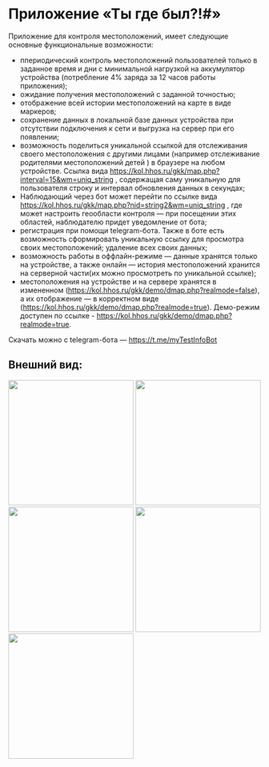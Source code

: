 # Приложение «Ты где был?!#»

Приложение для контроля местоположений, имеет следующие основные функциональные возможности:

- ппериодический контроль местоположений пользователей только в заданное время и дни с минимальной нагрузкой на аккумулятор устройства (потребление 4% заряда за 12 часов работы приложения);
- ожидание получения местоположений с заданной точностью;
- отображение всей истории местоположений на карте в виде маркеров;
- сохранение данных в локальной базе данных устройства при отсутствии подключения к сети и выгрузка на сервер при его появлении;
- возможность поделиться уникальной ссылкой для отслеживания своего местоположения c другими лицами (например отслеживание родителями местоположений детей ) в браузере на любом устройстве. Ссылка вида https://kol.hhos.ru/gkk/map.php?interval=15&wm=uniq_string , содержащая саму уникальную для пользователя строку и интервал обновления данных в секундах;
- Наблюдающий через бот может перейти по ссылке вида https://kol.hhos.ru/gkk/map.php?nid=string2&wm=uniq_string , где может настроить геообласти контроля — при посещении этих областей, наблюдателю придет уведомление от бота;
- регистрация при помощи telegram-бота. Также в боте есть возможность сформировать уникальную ссылку для просмотра своих местоположений; удаление всех своих данных;
- возможность работы в оффлайн-режиме — данные хранятся только на устройстве, а также онлайн — история местоположений хранится на серверной части(их можно просмотреть по уникальной ссылке);
- местоположения на устройстве и на сервере хранятся в измененном (https://kol.hhos.ru/gkk/demo/dmap.php?realmode=false), а их отображение — в корректном виде (https://kol.hhos.ru/gkk/demo/dmap.php?realmode=true).
Демо-режим доступен по ссылке - https://kol.hhos.ru/gkk/demo/dmap.php?realmode=true.

Скачать можно с telegram-бота — https://t.me/myTestInfoBot

## Внешний вид:

<img src="screenshots/1.png" width="250"> <img src="screenshots/2.png" width="250"> <img src="screenshots/3.png" width="250"> <img src="screenshots/4.png" width="250"> <img src="screenshots/5.png" width="250">
